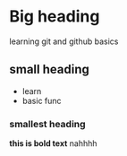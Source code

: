 # Big heading
learning git and github basics

## small heading
- learn
- basic func

### smallest heading
**this is bold text**
 nahhhh